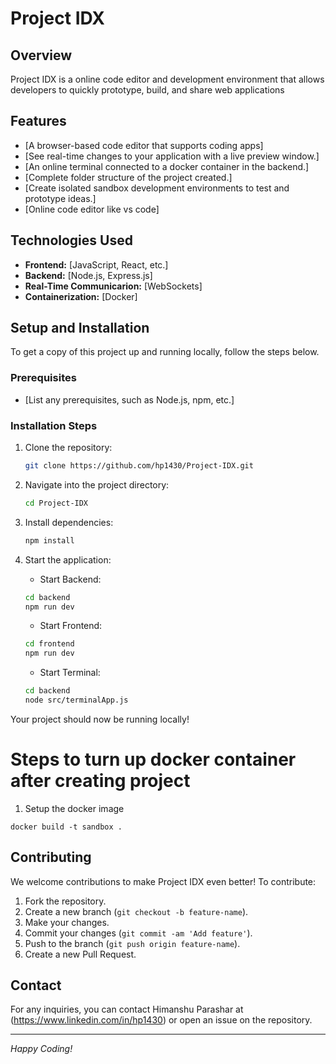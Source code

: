 # Project IDX

## Overview

Project IDX is a online code editor and development environment that allows developers to quickly prototype, build, and share web applications

## Features

- [A browser-based code editor that supports coding apps]
- [See real-time changes to your application with a live preview window.]
- [An online terminal connected to a docker container in the backend.]
- [Complete folder structure of the project created.]
- [Create isolated sandbox development environments to test and prototype ideas.]
- [Online code editor like vs code]

## Technologies Used

- **Frontend:** [JavaScript, React, etc.]
- **Backend:** [Node.js, Express.js]
- **Real-Time Communicarion:** [WebSockets]
- **Containerization:** [Docker]

## Setup and Installation

To get a copy of this project up and running locally, follow the steps below.

### Prerequisites

- [List any prerequisites, such as Node.js, npm, etc.]
  
### Installation Steps

1. Clone the repository:
    ```bash
    git clone https://github.com/hp1430/Project-IDX.git
    ```

2. Navigate into the project directory:
    ```bash
    cd Project-IDX
    ```

3. Install dependencies:
    ```bash
    npm install
    ```

4. Start the application:
    - Start Backend: 
    ```bash
    cd backend
    npm run dev
    ```
    - Start Frontend: 
    ```bash
    cd frontend
    npm run dev
    ```
    - Start Terminal: 
    ```bash
    cd backend
    node src/terminalApp.js
    ```

Your project should now be running locally!

# Steps to turn up docker container after creating project

1. Setup the docker image

```
docker build -t sandbox .
```

## Contributing

We welcome contributions to make Project IDX even better! To contribute:

1. Fork the repository.
2. Create a new branch (`git checkout -b feature-name`).
3. Make your changes.
4. Commit your changes (`git commit -am 'Add feature'`).
5. Push to the branch (`git push origin feature-name`).
6. Create a new Pull Request.


## Contact

For any inquiries, you can contact Himanshu Parashar at (https://www.linkedin.com/in/hp1430) or open an issue on the repository.

---

*Happy Coding!*
